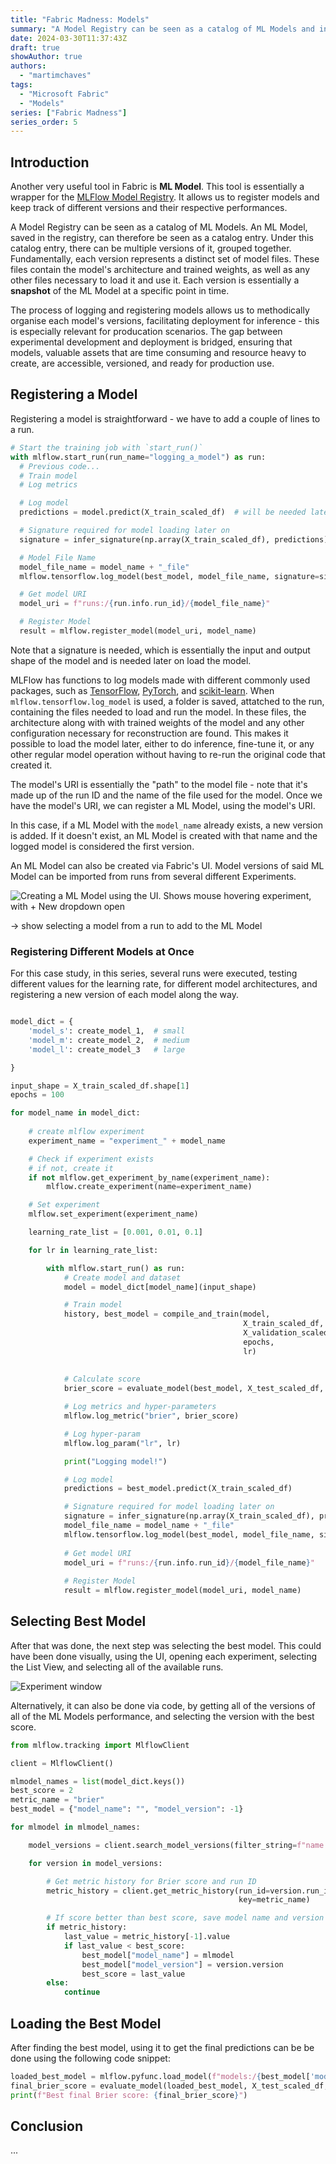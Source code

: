 ```yaml
---
title: "Fabric Madness: Models"
summary: "A Model Registry can be seen as a catalog of ML Models and in Fabric, ML Model is a a wrapper for the MLFlow Model Registry, which allows us to register models and keep track of different versions and their respective performances."
date: 2024-03-30T11:37:43Z
draft: true
showAuthor: true
authors:
  - "martimchaves"
tags:
  - "Microsoft Fabric"
  - "Models"
series: ["Fabric Madness"]
series_order: 5
---
```


## Introduction

Another very useful tool in Fabric is **ML Model**. This tool is essentially a wrapper for the [MLFlow Model Registry](https://mlflow.org/docs/latest/model-registry.html). It allows us to register models and keep track of different versions and their respective performances.

A Model Registry can be seen as a catalog of ML Models. An ML Model, saved in the registry, can therefore be seen as a catalog entry. Under this catalog entry, there can be multiple versions of it, grouped together. Fundamentally, each version represents a distinct set of model files. These files contain the model's architecture and trained weights, as well as any other files necessary to load it and use it. Each version is essentially a **snapshot** of the ML Model at a specific point in time.

The process of logging and registering models allows us to methodically organise each model's versions, facilitating deployment for inference - this is especially relevant for producation scenarios. The gap between experimental development and deployment is bridged, ensuring that models, valuable assets that are time consuming and resource heavy to create, are accessible, versioned, and ready for production use.

## Registering a Model

Registering a model is straightforward - we have to add a couple of lines to a run.

```python
# Start the training job with `start_run()`
with mlflow.start_run(run_name="logging_a_model") as run:
  # Previous code...
  # Train model
  # Log metrics

  # Log model
  predictions = model.predict(X_train_scaled_df)  # will be needed later

  # Signature required for model loading later on
  signature = infer_signature(np.array(X_train_scaled_df), predictions)

  # Model File Name
  model_file_name = model_name + "_file"
  mlflow.tensorflow.log_model(best_model, model_file_name, signature=signature)

  # Get model URI
  model_uri = f"runs:/{run.info.run_id}/{model_file_name}"

  # Register Model
  result = mlflow.register_model(model_uri, model_name)
```

Note that a signature is needed, which is essentially the input and output shape of the model and is needed later on load the model.

MLFlow has functions to log models made with different commonly used packages, such as [TensorFlow](https://www.tensorflow.org/), [PyTorch](https://pytorch.org/), and [scikit-learn](https://scikit-learn.org/). When `mlflow.tensorflow.log_model` is used, a folder is saved, attatched to the run, containing the files needed to load and run the model. In these files, the architecture along with with trained weights of the model and any other configuration necessary for reconstruction are found. This makes it possible to load the model later, either to do inference, fine-tune it, or any other regular model operation without having to re-run the original code that created it.

The model's URI is essentially the "path" to the model file - note that it's made up of the run ID and the name of the file used for the model. Once we have the model's URI, we can register a ML Model, using the model's URI.

In this case, if a ML Model with the `model_name` already exists, a new version is added. If it doesn't exist, an ML Model is created with that name and the logged model is considered the first version.

An ML Model can also be created via Fabric's UI. Model versions of said ML Model can be imported from runs from several different Experiments.

![Creating a ML Model using the UI. Shows mouse hovering experiment, with + New dropdown open](./images/exp-2.png "Fig. 1 - Creating a ML Model using the UI")

-> show selecting a model from a run to add to the ML Model

### Registering Different Models at Once 

For this case study, in this series, several runs were executed, testing different values for the learning rate, for different model architectures, and registering a new version of each model along the way.

```python

model_dict = {
    'model_s': create_model_1,  # small
    'model_m': create_model_2,  # medium
    'model_l': create_model_3   # large

}

input_shape = X_train_scaled_df.shape[1]
epochs = 100

for model_name in model_dict:
    
    # create mlflow experiment
    experiment_name = "experiment_" + model_name

    # Check if experiment exists
    # if not, create it
    if not mlflow.get_experiment_by_name(experiment_name):
        mlflow.create_experiment(name=experiment_name)

    # Set experiment
    mlflow.set_experiment(experiment_name)

    learning_rate_list = [0.001, 0.01, 0.1]

    for lr in learning_rate_list:

        with mlflow.start_run() as run:
            # Create model and dataset
            model = model_dict[model_name](input_shape)

            # Train model
            history, best_model = compile_and_train(model,
                                                    X_train_scaled_df, y_train,
                                                    X_validation_scaled_df, y_validation,
                                                    epochs,
                                                    lr)
            
            
            # Calculate score
            brier_score = evaluate_model(best_model, X_test_scaled_df, y_test)

            # Log metrics and hyper-parameters
            mlflow.log_metric("brier", brier_score)

            # Log hyper-param
            mlflow.log_param("lr", lr)

            print("Logging model!")

            # Log model
            predictions = best_model.predict(X_train_scaled_df)

            # Signature required for model loading later on
            signature = infer_signature(np.array(X_train_scaled_df), predictions)
            model_file_name = model_name + "_file"
            mlflow.tensorflow.log_model(best_model, model_file_name, signature=signature)
            
            # Get model URI
            model_uri = f"runs:/{run.info.run_id}/{model_file_name}"
            
            # Register Model
            result = mlflow.register_model(model_uri, model_name)

```

## Selecting Best Model

After that was done, the next step was selecting the best model. This could have been done visually, using the UI, opening each experiment, selecting the List View, and selecting all of the available runs.

![Experiment window](./images/exp-3.png "Fig. 2 - Inspecting Experiment")

Alternatively, it can also be done via code, by getting all of the versions of all of the ML Models performance, and selecting the version with the best score.

```python
from mlflow.tracking import MlflowClient

client = MlflowClient()

mlmodel_names = list(model_dict.keys())
best_score = 2
metric_name = "brier"
best_model = {"model_name": "", "model_version": -1}

for mlmodel in mlmodel_names:

	model_versions = client.search_model_versions(filter_string=f"name = '{mlmodel}'")

	for version in model_versions:

		# Get metric history for Brier score and run ID
		metric_history = client.get_metric_history(run_id=version.run_id,
		                                           key=metric_name)

		# If score better than best score, save model name and version
		if metric_history:
			last_value = metric_history[-1].value
			if last_value < best_score:
				best_model["model_name"] = mlmodel
				best_model["model_version"] = version.version
				best_score = last_value
		else:
			continue
```

## Loading the Best Model

After finding the best model, using it to get the final predictions can be be done using the following code snippet:

```python
loaded_best_model = mlflow.pyfunc.load_model(f"models:/{best_model['model_name']}/{best_model['model_version'].version}")
final_brier_score = evaluate_model(loaded_best_model, X_test_scaled_df, y_test)
print(f"Best final Brier score: {final_brier_score}")
```

## Conclusion

...
